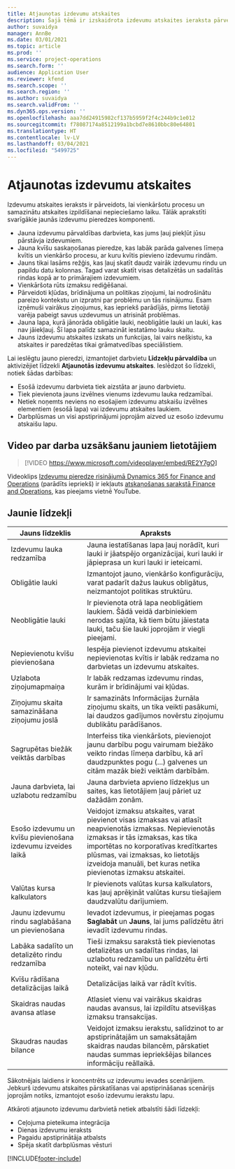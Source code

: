 ```yaml
---
title: Atjaunotas izdevumu atskaites
description: Šajā tēmā ir izskaidrota izdevumu atskaites ieraksta pārveidotā un atjaunotā pieredze.
author: suvaidya
manager: AnnBe
ms.date: 03/01/2021
ms.topic: article
ms.prod: ''
ms.service: project-operations
ms.search.form: ''
audience: Application User
ms.reviewer: kfend
ms.search.scope: ''
ms.search.region: ''
ms.author: suvaidya
ms.search.validFrom: ''
ms.dyn365.ops.version: ''
ms.openlocfilehash: aaa7dd24915982cf137b5959f2f4c244b9c1e012
ms.sourcegitcommit: f78087174a8512199a1bcbd7e8610bbc80e64801
ms.translationtype: HT
ms.contentlocale: lv-LV
ms.lasthandoff: 03/04/2021
ms.locfileid: "5499725"
---
```

# <a name="expense-reports-reimagined"></a>Atjaunotas izdevumu atskaites

Izdevumu atskaites ieraksts ir pārveidots, lai vienkāršotu procesu un samazinātu atskaites izpildīšanai nepieciešamo laiku. Tālāk aprakstīti svarīgākie jaunās izdevumu pieredzes komponenti.

- Jauna izdevumu pārvaldības darbvieta, kas jums ļauj piekļūt jūsu pārstāvja izdevumiem.
- Jauna kvīšu saskaņošanas pieredze, kas labāk parāda galvenes līmeņa kvītis un vienkāršo procesu, ar kuru kvītis pievieno izdevumu rindām.
- Jauns tikai lasāms režģis, kas ļauj skatīt daudz vairāk izdevumu rindu un papildu datu kolonnas. Tagad varat skatīt visas detalizētās un sadalītās rindas kopā ar to primārajiem izdevumiem.
- Vienkāršota rūts izmaksu rediģēšanai.
- Pārveidoti kļūdas, brīdinājuma un politikas ziņojumi, lai nodrošinātu pareizo kontekstu un izpratni par problēmu un tās risinājumu. Esam izņēmuši vairākus ziņojumus, kas iepriekš parādījās, pirms lietotāji varēja pabeigt savus uzdevumus un atrisināt problēmas.
- Jauna lapa, kurā jānorāda obligātie lauki, neobligātie lauki un lauki, kas nav jāiekļauj. Šī lapa palīdz samazināt iestatāmo lauku skaitu.
- Jauns izdevumu atskaites izskats un funkcijas, lai vairs nešķistu, ka atskaites ir paredzētas tikai grāmatvedības speciālistiem.

Lai ieslēgtu jauno pieredzi, izmantojiet darbvietu **Līdzekļu pārvaldība** un aktivizējiet līdzekli **Atjaunotās izdevumu atskaites**. Ieslēdzot šo līdzekli, notiek šādas darbības:

- Esošā izdevumu darbvieta tiek aizstāta ar jauno darbvietu.
- Tiek pievienota jauns izvēlnes vienums izdevumu lauka redzamībai.
- Netiek noņemts neviens no esošajiem izdevumu atskaišu izvēlnes elementiem (esošā lapa) vai izdevumu atskaites laukiem.
- Darbplūsmas un visi apstiprinājumi joprojām aizved uz esošo izdevumu atskaišu lapu.

## <a name="getting-started-video-for-new-users"></a>Video par darba uzsākšanu jauniem lietotājiem

> [!VIDEO https://www.microsoft.com/videoplayer/embed/RE2Y7gO]

Videoklips [Izdevumu pieredze risinājumā Dynamics 365 for Finance and Operations](https://youtu.be/Ocy-MsTvEE0) (parādīts iepriekš) ir iekļauts [atskaņošanas sarakstā Finance and Operations](https://www.youtube.com/playlist?list=PLcakwueIHoT_SYfIaPGoOhloFoCXiUSyW), kas pieejams vietnē YouTube.

## <a name="new-features"></a>Jaunie līdzekļi

| Jauns līdzeklis | Apraksts |
|---|----|
| Izdevumu lauka redzamība | Jauna iestatīšanas lapa ļauj norādīt, kuri lauki ir jāatspējo organizācijai, kuri lauki ir jāpieprasa un kuri lauki ir ieteicami. |
| Obligātie lauki | Izmantojot jauno, vienkāršo konfigurāciju, varat padarīt dažus laukus obligātus, neizmantojot politikas struktūru. |
| Neobligātie lauki | Ir pievienota otrā lapa neobligātiem laukiem. Šādā veidā darbiniekiem nerodas sajūta, kā tiem būtu jāiestata lauki, taču šie lauki joprojām ir viegli pieejami. |
| Nepievienotu kvīšu pievienošana | Iespēja pievienot izdevumu atskaitei nepievienotas kvītis ir labāk redzama no darbvietas un izdevumu atskaites. |
| Uzlabota ziņojumapmaiņa | Ir labāk redzamas izdevumu rindas, kurām ir brīdinājumi vai kļūdas. |
| Ziņojumu skaita samazināšana ziņojumu joslā| Ir samazināts Informācijas žurnāla ziņojumu skaits, un tika veikti pasākumi, lai daudzos gadījumos novērstu ziņojumu dublikātu parādīšanos. |
| Sagrupētas biežāk veiktās darbības | Interfeiss tika vienkāršots, pievienojot jaunu darbību pogu vairumam biežāko veikto rindas līmeņa darbību, kā arī daudzpunktes pogu (...) galvenes un citām mazāk bieži veiktām darbībām. |
| Jauna darbvieta, lai uzlabotu redzamību | Jauna darbvieta apvieno līdzekļus un saites, kas lietotājiem ļauj pāriet uz dažādām zonām. |
| Esošo izdevumu un kvīšu pievienošana izdevumu izveides laikā | Veidojot izmaksu atskaites, varat pievienot visas izmaksas vai atlasīt neapvienotās izmaksas. Nepievienotās izmaksas ir tās izmaksas, kas tika importētas no korporatīvas kredītkartes plūsmas, vai izmaksas, ko lietotājs izveidoja manuāli, bet kuras netika pievienotas izmaksu atskaitei.|
| Valūtas kursa kalkulators | Ir pievienots valūtas kursa kalkulators, kas ļauj aprēķināt valūtas kursu tiešajiem daudzvalūtu darījumiem. |
| Jaunu izdevumu rindu saglabāšana un pievienošana | Ievadot izdevumus, ir pieejamas pogas **Saglabāt** un **Jauns**, lai jums palīdzētu ātri ievadīt izdevumu rindas. |
| Labāka sadalīto un detalizēto rindu redzamība | Tieši izmaksu sarakstā tiek pievienotas detalizētas un sadalītas rindas, lai uzlabotu redzamību un palīdzētu ērti noteikt, vai nav kļūdu. |
| Kvīšu rādīšana detalizācijas laikā | Detalizācijas laikā var rādīt kvītis. |
| Skaidras naudas avansa atlase | Atlasiet vienu vai vairākus skaidras naudas avansus, lai izpildītu atsevišķas izmaksu transakcijas. |
| Skaudras naudas bilance | Veidojot izmaksu ierakstu, salīdzinot to ar apstiprinātajām un samaksātajām skaidras naudas bilancēm, pārskatiet naudas summas iepriekšējas bilances informāciju reāllaikā. |

Sākotnējais laidiens ir koncentrēts uz izdevumu ievades scenārijiem. Jebkurš izdevumu atskaites pārskatīšanas vai apstiprināšanas scenārijs joprojām notiks, izmantojot esošo izdevumu ierakstu lapu.

Atkāroti atjaunoto izdevumu darbvietā netiek atbalstīti šādi līdzekļi:

- Ceļojuma pieteikuma integrācija
- Dienas izdevumu ieraksts
- Pagaidu apstiprinātāja atbalsts
- Spēja skatīt darbplūsmas vēsturi


[!INCLUDE[footer-include](../includes/footer-banner.md)]
